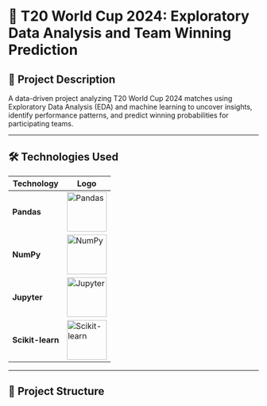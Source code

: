 # 🏏 T20 World Cup 2024: Exploratory Data Analysis and Team Winning Prediction

## 📌 Project Description

A data-driven project analyzing T20 World Cup 2024 matches using Exploratory Data Analysis (EDA) and machine learning to uncover insights, identify performance patterns, and predict winning probabilities for participating teams.

---

## 🛠️ Technologies Used

| Technology       | Logo |
|------------------|------|
| **Pandas**       | <img src="https://upload.wikimedia.org/wikipedia/commons/e/ed/Pandas_logo.svg" alt="Pandas" width="80"/> |
| **NumPy**        | <img src="https://upload.wikimedia.org/wikipedia/commons/3/31/NumPy_logo_2020.svg" alt="NumPy" width="80"/> |
| **Jupyter**      | <img src="https://upload.wikimedia.org/wikipedia/commons/3/38/Jupyter_logo.svg" alt="Jupyter" width="80"/> |
| **Scikit-learn** | <img src="https://upload.wikimedia.org/wikipedia/commons/0/05/Scikit_learn_logo_small.svg" alt="Scikit-learn" width="80"/> |

---

## 📁 Project Structure

